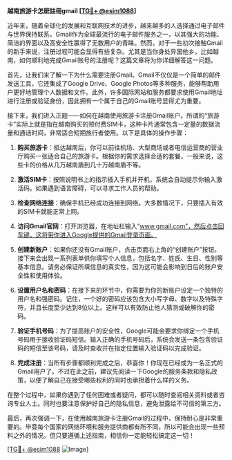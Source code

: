 **越南旅游卡怎麽註冊gmail [[TG💪+ @esim1088](https://t.me/s/esim1088)]**

近年来，随着全球化的发展和互联网技术的进步，越来越多的人选择通过电子邮件与世界保持联系。Gmail作为全球最流行的电子邮件服务之一，以其强大的功能、简洁的界面以及高安全性赢得了无数用户的青睐。然而，对于一些初次接触Gmail的新手来说，注册过程可能会显得有些复杂。尤其是当你身处异国他乡，比如越南，如何顺利地完成Gmail账号的注册呢？这篇文章将为你详细解答这一问题。

首先，让我们来了解一下为什么需要注册Gmail。Gmail不仅仅是一个简单的邮件发送工具，它还集成了Google Drive、Google Photos等多种服务，能够帮助用户更好地管理个人数据和文件。此外，许多国际网站和服务都要求使用Gmail地址进行注册或验证身份，因此拥有一个属于自己的Gmail账号显得尤为重要。

接下来，我们进入正题——如何在越南使用旅游卡注册Gmail账户。所谓的“旅游卡”实际上就是指在越南购买的预付费SIM卡，这种卡片通常包含一定量的数据流量和通话时间，非常适合短期旅行者使用。以下是具体的操作步骤：

1. **购买旅游卡**：抵达越南后，你可以前往机场、大型商场或者电信运营商的营业厅购买一张适合自己的旅游卡。根据你的需求选择合适的套餐，一般来说，这些卡的价格从几万越南盾到几十万越南盾不等。

2. **激活SIM卡**：按照说明书上的指示插入手机并开机，系统会自动提示你输入激活码。如果遇到语言障碍，可以寻求工作人员的帮助。

3. **检查网络连接**：确保手机已经成功连接到网络。大多数情况下，只要插入有效的SIM卡就能正常上网。

4. **访问Gmail官网**：打开浏览器，在地址栏输入“www.gmail.com”，然后点击回车键。这将带你进入Google提供的Gmail登录页面。

5. **创建新账户**：如果你还没有Gmail账户，点击页面右上角的“创建账户”按钮。接下来会出现一系列表单供你填写个人信息，包括名字、姓氏、生日、性别等基本信息。请务必保证所填信息的真实性，因为这可能会影响到日后的账户安全性和使用体验。

6. **设置用户名和密码**：在接下来的环节中，你需要为你的新账户设定一个独特的用户名和强密码。记住，一个好的密码应该包含大小写字母、数字以及特殊字符，并且长度至少达到8位以上。这样可以有效防止他人猜测或破解你的密码。

7. **验证手机号码**：为了提高账户的安全性，Google可能会要求你绑定一个手机号码用于接收验证码短信。输入正确的手机号码后，系统会发送一条包含验证码的短信至该号码，请及时查收并在指定位置输入验证码以完成验证。

8. **完成注册**：当所有步骤都顺利完成之后，恭喜你！你现在已经成为一名正式的Gmail用户了。不过在此之前，建议先阅读一下Google的服务条款和隐私政策，以便了解自己在接受哪些权利的同时也承担着什么样的义务。

在整个过程中，如果你遇到了任何困难或者疑问，都可以随时查阅相关资料或者咨询专业人士。同时也要注意保护好自己的隐私信息，避免泄露给不可信的第三方。

最后，再次强调一下，在使用越南旅游卡注册Gmail的过程中，保持耐心是非常重要的。毕竟每个国家的网络环境和服务提供商都有所不同，所以可能会出现一些预料之外的情况。但只要遵循上述指南，相信你一定能轻松搞定这一切！

[[TG💪+ @esim1088](https://t.me/s/esim1088) ![Image](https://i.postimg.cc/4NQfJmqS/Snipaste-2025-05-13-00-14-12.png)]